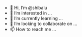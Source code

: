 - 👋 Hi, I’m @shibalu
- 👀 I’m interested in ...
- 🌱 I’m currently learning ...
- 💞️ I’m looking to collaborate on ...
- 📫 How to reach me ...

<!---
shibalu/shibalu is a ✨ special ✨ repository because its `README.md` (this file) appears on your GitHub profile.
You can click the Preview link to take a look at your changes.
--->
